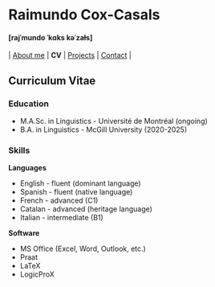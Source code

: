# Raimundo Cox-Casals
#### [rajˈmundo ˈkɑks kəˈzaɫs]

| [About me](README.md) | **CV** | [Projects](projects.md) | [Contact](contact.md) |

## Curriculum Vitae
### Education
- M.A.Sc. in Linguistics - Université de Montréal (ongoing)
- B.A. in Linguistics - McGill University (2020-2025)

### Skills
**Languages**  
- English - fluent (dominant language)  
- Spanish - fluent (native language)  
- French - advanced (C1)  
- Catalan - advanced (heritage language)  
- Italian - intermediate (B1)

**Software**  
- MS Office (Excel, Word, Outlook, etc.)  
- Praat  
- LaTeX  
- LogicProX

